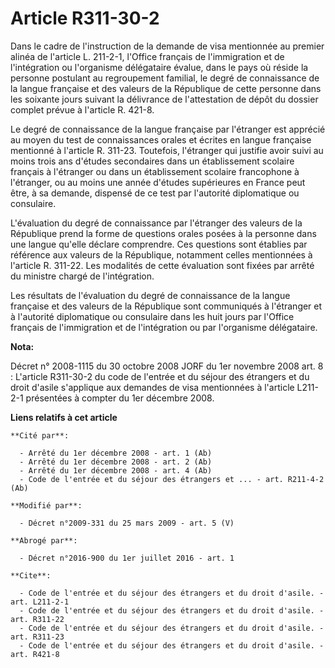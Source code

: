 # Article R311-30-2

Dans le cadre de l'instruction de la demande de visa mentionnée au premier alinéa de l'article L. 211-2-1, l'Office français
de l'immigration et de l'intégration ou l'organisme délégataire évalue, dans le pays où réside la personne postulant au
regroupement familial, le degré de connaissance de la langue française et des valeurs de la République de cette personne dans
les soixante jours suivant la délivrance de l'attestation de dépôt du dossier complet prévue à l'article R. 421-8. 

Le degré de connaissance de la langue française par l'étranger est apprécié au moyen du test de connaissances orales et
écrites en langue française mentionné à l'article R. 311-23. Toutefois, l'étranger qui justifie avoir suivi au moins trois
ans d'études secondaires dans un établissement scolaire français à l'étranger ou dans un établissement scolaire francophone à
l'étranger, ou au moins une année d'études supérieures en France peut être, à sa demande, dispensé de ce test par l'autorité
diplomatique ou consulaire.

L'évaluation du degré de connaissance par l'étranger des valeurs de la République prend la forme de questions orales posées à
la personne dans une langue qu'elle déclare comprendre. Ces questions sont établies par référence aux valeurs de la
République, notamment celles mentionnées à l'article R. 311-22. Les modalités de cette évaluation sont fixées par arrêté du
ministre chargé de l'intégration. 

Les résultats de l'évaluation du degré de connaissance de la langue française et des valeurs de la République sont
communiqués à l'étranger et à l'autorité diplomatique ou consulaire dans les huit jours par l'Office français de
l'immigration et de l'intégration ou par l'organisme délégataire.

**Nota:**

Décret n° 2008-1115 du 30 octobre 2008 JORF du 1er novembre 2008 art. 8 : L'article R311-30-2 du code de l'entrée et du
séjour des étrangers et du droit d'asile s'applique aux demandes de visa mentionnées à l'article L211-2-1 présentées à
compter du 1er décembre 2008.

**Liens relatifs à cet article**

	**Cité par**:

	  - Arrêté du 1er décembre 2008 - art. 1 (Ab)
	  - Arrêté du 1er décembre 2008 - art. 2 (Ab)
	  - Arrêté du 1er décembre 2008 - art. 4 (Ab)
	  - Code de l'entrée et du séjour des étrangers et ... - art. R211-4-2 (Ab)

	**Modifié par**:

	  - Décret n°2009-331 du 25 mars 2009 - art. 5 (V)

	**Abrogé par**:

	  - Décret n°2016-900 du 1er juillet 2016 - art. 1

	**Cite**:

	  - Code de l'entrée et du séjour des étrangers et du droit d'asile. - art. L211-2-1
	  - Code de l'entrée et du séjour des étrangers et du droit d'asile. - art. R311-22
	  - Code de l'entrée et du séjour des étrangers et du droit d'asile. - art. R311-23
	  - Code de l'entrée et du séjour des étrangers et du droit d'asile. - art. R421-8
